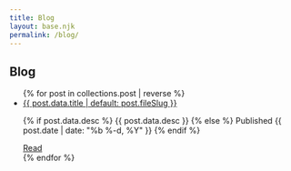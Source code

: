 ```yaml
---
title: Blog
layout: base.njk
permalink: /blog/
---
```


## Blog

<ul class="grid">
{% for post in collections.post | reverse %}
  <li class="card">
    <a class="title" href="{{ post.url | url }}">
      {{ post.data.title | default: post.fileSlug }}
    </a>
    <p class="desc">
      {% if post.data.desc %}
        {{ post.data.desc }}
      {% else %}
        Published {{ post.date | date: "%b %-d, %Y" }}
      {% endif %}
    </p>
    <a class="btn" href="{{ post.url | url }}">Read</a>
  </li>
{% endfor %}
</ul>
